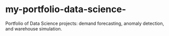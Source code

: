 # my-portfolio-data-science-
Portfolio of Data Science projects: demand forecasting, anomaly detection, and warehouse simulation.
